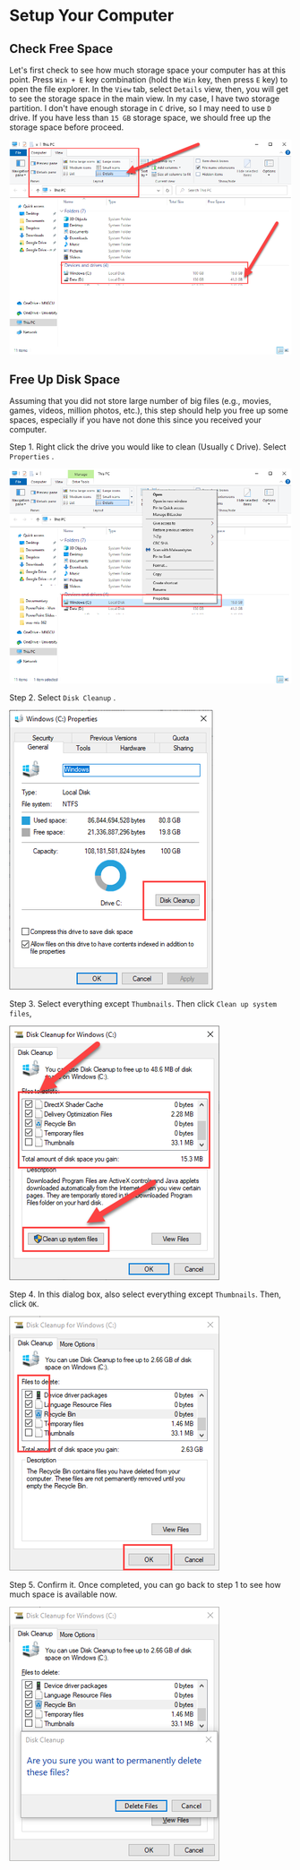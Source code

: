# Setup Your Computer 

## Check Free Space 

Let's first check to see how much storage space your computer has at this point. Press `Win + E` key combination (hold the `Win` key, then press `E` key) to open the file explorer. In the `View` tab, select `Details` view, then, you will get to see the storage space in the main view. In my case, I have two storage partition. I don't have enough storage in `C` drive, so I may need to use `D` drive. If you have less than `15 GB` storage space, we should free up the storage space before proceed. 

![img](images/SNAGHTML864aa9-16305175122011.PNG)

## Free Up Disk Space 

Assuming that you did not store large number of big files (e.g., movies, games, videos, million photos, etc.), this step should help you free up some spaces, especially if you have not done this since you received your computer. 

Step 1. Right click the drive you would like to clean (Usually `C` Drive). Select `Properties` .  

![img](images/SNAGHTML8f1630-16304700985071.PNG)

Step 2. Select `Disk Cleanup` .

![image-20210831232350849](images/image-20210831232350849-16304702329362.png)

Step 3. Select everything except `Thumbnails`. Then click `Clean up system files`, 

![image-20210831232708198](images/image-20210831232708198-16304704299423.png)

Step 4. In this dialog box, also select everything except `Thumbnails`. Then, click `OK`. 

![image-20210831232942933](images/image-20210831232942933-16304705845605.png)

Step 5. Confirm it. Once completed, you can go back to step 1 to see how much space is available now. 

![image-20210831233034632](images/image-20210831233034632-16304706359286.png)

